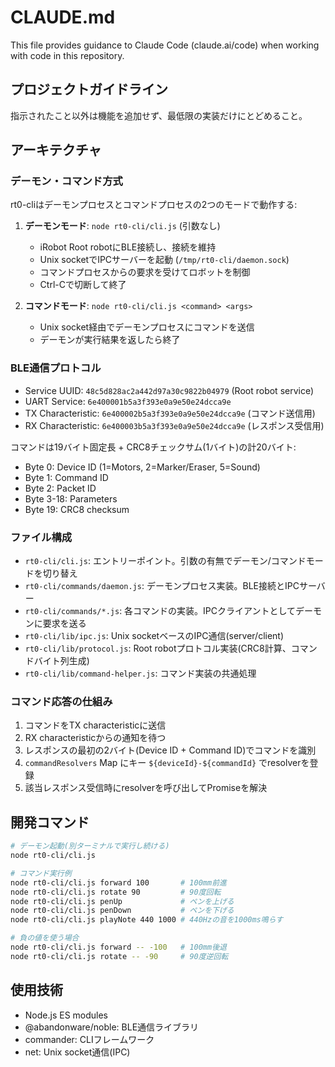 # CLAUDE.md

This file provides guidance to Claude Code (claude.ai/code) when working with code in this repository.

## プロジェクトガイドライン

指示されたこと以外は機能を追加せず、最低限の実装だけにとどめること。

## アーキテクチャ

### デーモン・コマンド方式

rt0-cliはデーモンプロセスとコマンドプロセスの2つのモードで動作する:

1. **デーモンモード**: `node rt0-cli/cli.js` (引数なし)
   - iRobot Root robotにBLE接続し、接続を維持
   - Unix socketでIPCサーバーを起動 (`/tmp/rt0-cli/daemon.sock`)
   - コマンドプロセスからの要求を受けてロボットを制御
   - Ctrl-Cで切断して終了

2. **コマンドモード**: `node rt0-cli/cli.js <command> <args>`
   - Unix socket経由でデーモンプロセスにコマンドを送信
   - デーモンが実行結果を返したら終了

### BLE通信プロトコル

- Service UUID: `48c5d828ac2a442d97a30c9822b04979` (Root robot service)
- UART Service: `6e400001b5a3f393e0a9e50e24dcca9e`
- TX Characteristic: `6e400002b5a3f393e0a9e50e24dcca9e` (コマンド送信用)
- RX Characteristic: `6e400003b5a3f393e0a9e50e24dcca9e` (レスポンス受信用)

コマンドは19バイト固定長 + CRC8チェックサム(1バイト)の計20バイト:
- Byte 0: Device ID (1=Motors, 2=Marker/Eraser, 5=Sound)
- Byte 1: Command ID
- Byte 2: Packet ID
- Byte 3-18: Parameters
- Byte 19: CRC8 checksum

### ファイル構成

- `rt0-cli/cli.js`: エントリーポイント。引数の有無でデーモン/コマンドモードを切り替え
- `rt0-cli/commands/daemon.js`: デーモンプロセス実装。BLE接続とIPCサーバー
- `rt0-cli/commands/*.js`: 各コマンドの実装。IPCクライアントとしてデーモンに要求を送る
- `rt0-cli/lib/ipc.js`: Unix socketベースのIPC通信(server/client)
- `rt0-cli/lib/protocol.js`: Root robotプロトコル実装(CRC8計算、コマンドバイト列生成)
- `rt0-cli/lib/command-helper.js`: コマンド実装の共通処理

### コマンド応答の仕組み

1. コマンドをTX characteristicに送信
2. RX characteristicからの通知を待つ
3. レスポンスの最初の2バイト(Device ID + Command ID)でコマンドを識別
4. `commandResolvers` Map にキー `${deviceId}-${commandId}` でresolverを登録
5. 該当レスポンス受信時にresolverを呼び出してPromiseを解決

## 開発コマンド

```bash
# デーモン起動(別ターミナルで実行し続ける)
node rt0-cli/cli.js

# コマンド実行例
node rt0-cli/cli.js forward 100       # 100mm前進
node rt0-cli/cli.js rotate 90         # 90度回転
node rt0-cli/cli.js penUp             # ペンを上げる
node rt0-cli/cli.js penDown           # ペンを下げる
node rt0-cli/cli.js playNote 440 1000 # 440Hzの音を1000ms鳴らす

# 負の値を使う場合
node rt0-cli/cli.js forward -- -100   # 100mm後退
node rt0-cli/cli.js rotate -- -90     # 90度逆回転
```

## 使用技術

- Node.js ES modules
- @abandonware/noble: BLE通信ライブラリ
- commander: CLIフレームワーク
- net: Unix socket通信(IPC)
